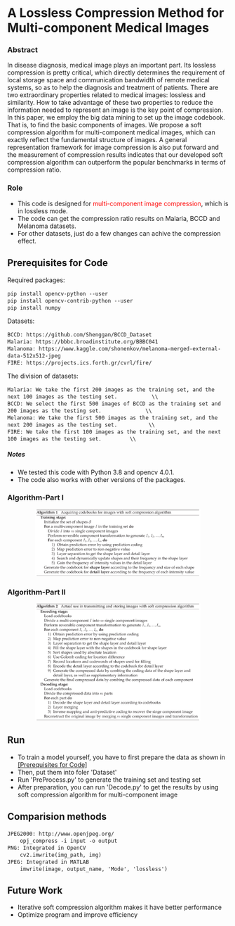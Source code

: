 # A Lossless Compression Method for Multi-component Medical Images

### Abstract

In disease diagnosis, medical image plays an important part. Its lossless compression is pretty critical, which directly
 determines the requirement of local storage space and communication bandwidth of remote medical systems, so as to help 
 the diagnosis and treatment of patients. There are two extraordinary properties related to medical images: lossless and 
 similarity. How to take advantage of these two properties to reduce the information needed to represent an image is the 
 key point of compression. In this paper, we employ the big data mining to set up the image codebook. That is, to find 
 the basic components of images. We propose a soft compression algorithm for multi-component medical images, which can 
 exactly reflect the fundamental structure of images. A general representation framework for image compression is also 
 put forward and the measurement of compression results indicates that our developed soft compression algorithm can 
 outperform the popular benchmarks in terms of compression ratio.

### Role
- This code is designed for <font color='red'> multi-component image compression</font>, which is in lossless mode. 
- The code can get the compression ratio results on Malaria, BCCD and Melanoma datasets.
- For other datasets, just do a few changes can achive the compression effect.

## Prerequisites for Code

Required packages:
```
pip install opencv-python --user
pip install opencv-contrib-python --user
pip install numpy
```

Datasets:

```
BCCD: https://github.com/Shenggan/BCCD_Dataset
Malaria: https://bbbc.broadinstitute.org/BBBC041
Malanoma: https://www.kaggle.com/shonenkov/melanoma-merged-external-data-512x512-jpeg
FIRE: https://projects.ics.forth.gr/cvrl/fire/
```
The division of datasets:
```
Malaria: We take the first 200 images as the training set, and the next 100 images as the testing set.           \\
BCCD: We select the first 500 images of BCCD as the training set and 200 images as the testing set.              \\
Melanoma: We take the first 500 images as the training set, and the next 200 images as the testing set.          \\
FIRE: We take the first 100 images as the training set, and the next 100 images as the testing set.         \\
```
##### Notes
- We tested this code with Python 3.8 and opencv 4.0.1.
- The code also works with other versions of the packages.

### Algorithm-Part I
<div align="center">
  <img src='Figures/algorithm1.png' width="75%"/>
</div>

### Algorithm-Part II
<div align="center">
  <img src='Figures/algorithm2.png' width="75%"/>
</div>

## Run
- To train a model yourself, you have to first prepare the data as shown in [[Prerequisites for Code]](#prerequisites-for-code)
- Then, put them into foler 'Dataset'
- Run 'PreProcess.py' to generate the training set and testing set
- After preparation, you can run 'Decode.py' to get the results by using soft compression algorithm for multi-component image



## Comparision methods
```
JPEG2000: http://www.openjpeg.org/
    opj_compress -i input -o output
PNG: Integrated in OpenCV
    cv2.imwrite(img_path, img)
JPEG: Integrated in MATLAB
    imwrite(image, output_name, 'Mode', 'lossless')
```

## Future Work

- Iterative soft compression algorithm makes it have better performance
- Optimize program and improve efficiency



